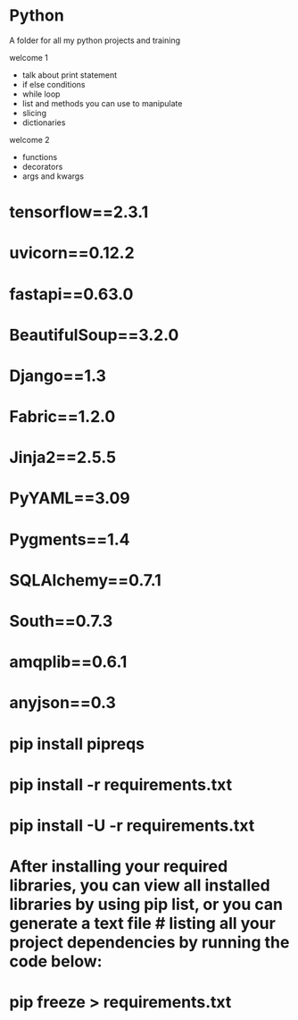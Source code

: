# Python
A folder for all my python projects and training


welcome 1
- talk about print statement
- if else conditions
- while loop
- list and methods you can use to manipulate
- slicing
- dictionaries

welcome 2
- functions
- decorators
- args and kwargs




















<!-- how to align what to install in requirement.txt -->
# tensorflow==2.3.1
# uvicorn==0.12.2
# fastapi==0.63.0
# BeautifulSoup==3.2.0
# Django==1.3
# Fabric==1.2.0
# Jinja2==2.5.5
# PyYAML==3.09
# Pygments==1.4
# SQLAlchemy==0.7.1
# South==0.7.3
# amqplib==0.6.1
# anyjson==0.3

<!-- to let auto install inside req.txt from modules in your project -->
# pip install pipreqs
# pip install -r requirements.txt
# pip install -U -r requirements.txt



# After installing your required libraries, you can view all installed libraries by using pip list, or you can generate a text file # listing all your project dependencies by running the code below:

# pip freeze > requirements.txt
